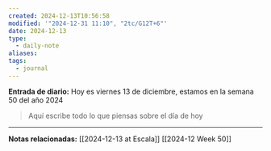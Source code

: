 ```yaml
---
created: 2024-12-13T10:56:58
modified: '"2024-12-31 11:10", "2tc/G12T+6"'
date: 2024-12-13
type:
  - daily-note
aliases: 
tags:
  - journal
---
```

**Entrada de diario:** 
Hoy es viernes 13 de diciembre, estamos en la semana 50 del año 2024

> Aquí escribe todo lo que piensas sobre el día de hoy




----
**Notas relacionadas:**
[[2024-12-13 at Escala]]
[[2024-12 Week 50]]
